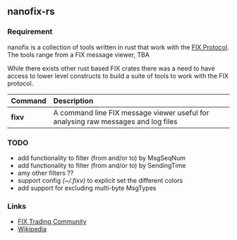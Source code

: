 nanofix-rs
----------

### Requirement
nanofix is a collection of tools written in rust that work with the [FIX Protocol](https://www.fixtrading.org/). 
The tools range from a FIX message viewer, TBA

While there exists other rust based FIX crates there was a need to have access to lower level constructs to 
build a suite of tools to work with the FIX protocol. 

Command|Description
:---|:---|
**fixv** | A command line FIX message viewer useful for analysing raw messages and log files

### TODO
* add functionality to filter (from and/or to) by MsgSeqNum
* add functionality to filter (from and/or to) by SendingTime
* amy other filters ??
* support config _(~/.fixv)_ to explicit set the different colors
* add support for excluding multi-byte MsgTypes
  
### Links
- [FIX Trading Community](https://www.fixtrading.org/) 
- [Wikipedia](https://en.wikipedia.org/wiki/Financial_Information_eXchange)
